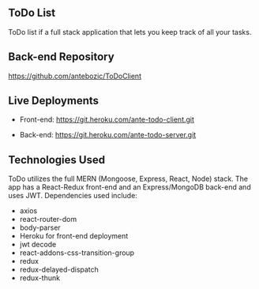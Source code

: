 ## ToDo List

ToDo list if a full stack application that lets you keep track of all your tasks. 

## Back-end Repository
https://github.com/antebozic/ToDoClient

## Live Deployments

- Front-end: https://git.heroku.com/ante-todo-client.git

- Back-end: https://git.heroku.com/ante-todo-server.git

## Technologies Used
ToDo utilizes the full MERN (Mongoose, Express, React, Node) stack. The app has a React-Redux front-end and an Express/MongoDB back-end and uses JWT. Dependencies used include:
- axios
- react-router-dom
- body-parser
- Heroku for front-end deployment
- jwt decode
- react-addons-css-transition-group
- redux
- redux-delayed-dispatch
- redux-thunk
